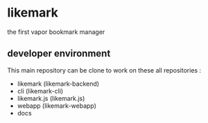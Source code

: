 # likemark
the first vapor bookmark manager

## developer environment
This main repository can be clone to work on these all repositories :
+ likemark (likemark-backend)
+ cli (likemark-cli)
+ likemark.js (likemark.js)
+ webapp (likemark-webapp)
+ docs